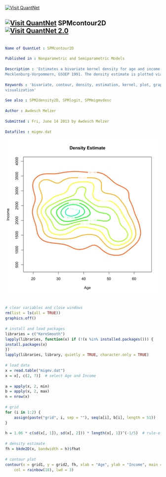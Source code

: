 
[<img src="https://github.com/QuantLet/Styleguide-and-FAQ/blob/master/pictures/banner.png" width="880" alt="Visit QuantNet">](http://quantlet.de/index.php?p=info)

## [<img src="https://github.com/QuantLet/Styleguide-and-Validation-procedure/blob/master/pictures/qloqo.png" alt="Visit QuantNet">](http://quantlet.de/) **SPMcontour2D** [<img src="https://github.com/QuantLet/Styleguide-and-Validation-procedure/blob/master/pictures/QN2.png" width="60" alt="Visit QuantNet 2.0">](http://quantlet.de/d3/ia)

```yaml

Name of QuantLet : SPMcontour2D

Published in : Nonparametric and Semiparametric Models

Description : 'Estimates a bivariate kernel density for age and income of migration data from
Mecklenburg-Vorpommern, GSOEP 1991. The density estimate is plotted via contour lines in 2D.'

Keywords : 'bivariate, contour, density, estimation, kernel, plot, graphical representation, data
visualization'

See also : SPM2density2D, SPMlogit, SPMmigmvdesc

Author : Awdesch Melzer

Submitted : Fri, June 14 2013 by Awdesch Melzer

Datafiles : migmv.dat

```

![Picture1](SPMcontour2D-1.png)


```r

# clear variables and close windows
rm(list = ls(all = TRUE))
graphics.off()

# install and load packages
libraries = c("KernSmooth")
lapply(libraries, function(x) if (!(x %in% installed.packages())) {
install.packages(x)
})
lapply(libraries, library, quietly = TRUE, character.only = TRUE)

# load data
x = read.table("migmv.dat")
x = x[, c(2, 7)]  # select Age and Income

a = apply(x, 2, min)
b = apply(x, 2, max)
n = nrow(x)

# grid
for (i in 1:2) {
    assign(paste("grid", i, sep = ""), seq(a[i], b[i], length = 51))
}

h = 1.06 * c(sd(x[, 1]), sd(x[, 2])) * length(x[, 1])^(-1/5)  # rule-of-thumb bandwidth's

# density estimate
fh = bkde2D(x, bandwidth = h)$fhat

# contour plot
contour(x = grid1, y = grid2, fh, xlab = "Age", ylab = "Income", main = "Density Estimate", 
    col = rainbow(18), lwd = 3)
```
